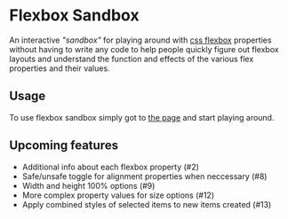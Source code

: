 # Flexbox Sandbox
An interactive *"sandbox"* for playing around with [css flexbox](developer.mozilla.org/en-US/docs/Learn/CSS/CSS_layout/Flexbox) properties without having to write any code to help people quickly figure out flexbox layouts and understand the function and effects of the various flex properties and their values.

## Usage
To use flexbox sandbox simply got to [the page](mikhad.github.io/flexbox-sandbox) and start playing around.

## Upcoming features
- Additional info about each flexbox property (#2)
- Safe/unsafe toggle for alignment properties when neccessary (#8)
- Width and height 100% options (#9)
- More complex property values for size options (#12)
- Apply combined styles of selected items to new items created (#13)